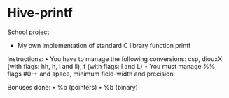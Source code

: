 # Hive-printf

School project

- My own implementation of standard C library function printf

Instructions:
• You have to manage the following conversions: csp, diouxX (with flags: hh, h, l and ll), f (with flags: l and L)
• You must manage %%, flags #0-+ and space, minimum field-width and precision.

Bonuses done:
• %p (pointers)
• %b (binary)
